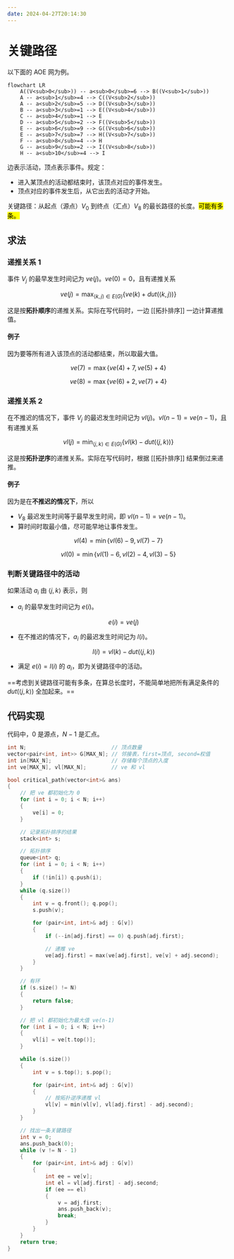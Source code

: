 ```yaml
---
date: 2024-04-27T20:14:30
---
```


# 关键路径

以下面的 AOE 网为例。

``` mermaid
flowchart LR
    A((V<sub>0</sub>)) -- a<sub>0</sub>=6 --> B((V<sub>1</sub>))
    A -- a<sub>1</sub>=4 --> C((V<sub>2</sub>))
    A -- a<sub>2</sub>=5 --> D((V<sub>3</sub>))
    B -- a<sub>3</sub>=1 --> E((V<sub>4</sub>))
    C -- a<sub>4</sub>=1 --> E
    D -- a<sub>5</sub>=2 --> F((V<sub>5</sub>))
    E -- a<sub>6</sub>=9 --> G((V<sub>6</sub>))
    E -- a<sub>7</sub>=7 --> H((V<sub>7</sub>))
    F -- a<sub>8</sub>=4 --> H
    G -- a<sub>9</sub>=2 --> I((V<sub>8</sub>))
    H -- a<sub>10</sub>=4 --> I
```

边表示活动，顶点表示事件。规定：

- 进入某顶点的活动都结束时，该顶点对应的事件发生。
- 顶点对应的事件发生后，从它出去的活动才开始。

关键路径：从起点（源点）$V_0$ 到终点（汇点）$V_8$ 的最长路径的长度。<mark>可能有多条。</mark>

## 求法

### 递推关系 1

事件 $V_j$ 的最早发生时间记为 $ve(j)$。$ve(0)=0$，且有递推关系

$$
ve(j) = \max_{\left \langle k,j \right \rangle \in E(G)} \{ ve(k) + dut(\left \langle k,j \right \rangle) \}
$$

这是按**拓扑顺序**的递推关系。实际在写代码时，一边 [[拓扑排序]] 一边计算递推值。

#### 例子

因为要等所有进入该顶点的活动都结束，所以取最大值。

$$
ve(7) = \max \{ ve(4)+7, ve(5)+4 \}
$$

$$
ve(8) = \max \{ ve(6)+2, ve(7)+4 \}
$$

### 递推关系 2

在不推迟的情况下，事件 $V_j$ 的最迟发生时间记为 $vl(j)$。$vl(n-1)=ve(n-1)$，且有递推关系

$$
vl(j) = \min_{\left \langle j,k \right \rangle \in E(G)} \{ vl(k) - dut(\left \langle j,k \right \rangle) \}
$$

这是按**拓扑逆序**的递推关系。实际在写代码时，根据 [[拓扑排序]] 结果倒过来递推。

#### 例子

因为是在**不推迟的情况下**，所以

- $V_8$ 最迟发生时间等于最早发生时间，即 $vl(n-1)=ve(n-1)$。
- 算时间时取最小值，尽可能早地让事件发生。

$$
vl(4) = \min \{ vl(6)-9, vl(7)-7 \}
$$

$$
vl(0) = \min \{ vl(1)-6, vl(2)-4, vl(3)-5 \}
$$

### 判断关键路径中的活动

如果活动 $a_i$ 由 $\left \langle j,k \right \rangle$ 表示，则

- $a_i$ 的最早发生时间记为 $e(i)$。

    $$
    e(i)=ve(j)
    $$

- 在不推迟的情况下，$a_i$ 的最迟发生时间记为 $l(i)$。

    $$
    l(i)=vl(k)-dut(\left \langle j,k \right \rangle)
    $$

- 满足 $e(i)=l(i)$ 的 $a_i$，即为关键路径中的活动。

==考虑到关键路径可能有多条，在算总长度时，不能简单地把所有满足条件的 $dut(\left \langle j,k \right \rangle)$ 全加起来。==

## 代码实现

代码中，$0$ 是源点，$N-1$ 是汇点。

``` cpp
int N;                           // 顶点数量
vector<pair<int, int>> G[MAX_N]; // 邻接表，first=顶点, second=权值
int in[MAX_N];                   // 存储每个顶点的入度
int ve[MAX_N], vl[MAX_N];        // ve 和 vl

bool critical_path(vector<int>& ans)
{
    // 把 ve 都初始化为 0
    for (int i = 0; i < N; i++)
    {
        ve[i] = 0;
    }

    // 记录拓扑排序的结果
    stack<int> s;

    // 拓扑排序
    queue<int> q;
    for (int i = 0; i < N; i++)
    {
        if (!in[i]) q.push(i);
    }
    while (q.size())
    {
        int v = q.front(); q.pop();
        s.push(v);

        for (pair<int, int>& adj : G[v])
        {
            if (--in[adj.first] == 0) q.push(adj.first);

            // 递推 ve
            ve[adj.first] = max(ve[adj.first], ve[v] + adj.second);
        }
    }

    // 有环
    if (s.size() != N)
    {
        return false;
    }

    // 把 vl 都初始化为最大值 ve(n-1)
    for (int i = 0; i < N; i++)
    {
        vl[i] = ve[t.top()];
    }

    while (s.size())
    {
        int v = s.top(); s.pop();

        for (pair<int, int>& adj : G[v])
        {
            // 按拓扑逆序递推 vl
            vl[v] = min(vl[v], vl[adj.first] - adj.second);
        }
    }

    // 找出一条关键路径
    int v = 0;
    ans.push_back(0);
    while (v != N - 1)
    {
        for (pair<int, int>& adj : G[v])
        {
            int ee = ve[v];
            int el = vl[adj.first] - adj.second;
            if (ee == el)
            {
                v = adj.first;
                ans.push_back(v);
                break;
            }
        }
    }
    return true;
}
```
